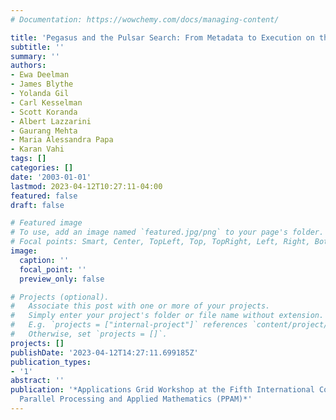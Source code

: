 ```yaml
---
# Documentation: https://wowchemy.com/docs/managing-content/

title: 'Pegasus and the Pulsar Search: From Metadata to Execution on the Grid'
subtitle: ''
summary: ''
authors:
- Ewa Deelman
- James Blythe
- Yolanda Gil
- Carl Kesselman
- Scott Koranda
- Albert Lazzarini
- Gaurang Mehta
- Maria Alessandra Papa
- Karan Vahi
tags: []
categories: []
date: '2003-01-01'
lastmod: 2023-04-12T10:27:11-04:00
featured: false
draft: false

# Featured image
# To use, add an image named `featured.jpg/png` to your page's folder.
# Focal points: Smart, Center, TopLeft, Top, TopRight, Left, Right, BottomLeft, Bottom, BottomRight.
image:
  caption: ''
  focal_point: ''
  preview_only: false

# Projects (optional).
#   Associate this post with one or more of your projects.
#   Simply enter your project's folder or file name without extension.
#   E.g. `projects = ["internal-project"]` references `content/project/deep-learning/index.md`.
#   Otherwise, set `projects = []`.
projects: []
publishDate: '2023-04-12T14:27:11.699185Z'
publication_types:
- '1'
abstract: ''
publication: '*Applications Grid Workshop at the Fifth International Conference on
  Parallel Processing and Applied Mathematics (PPAM)*'
---
```

